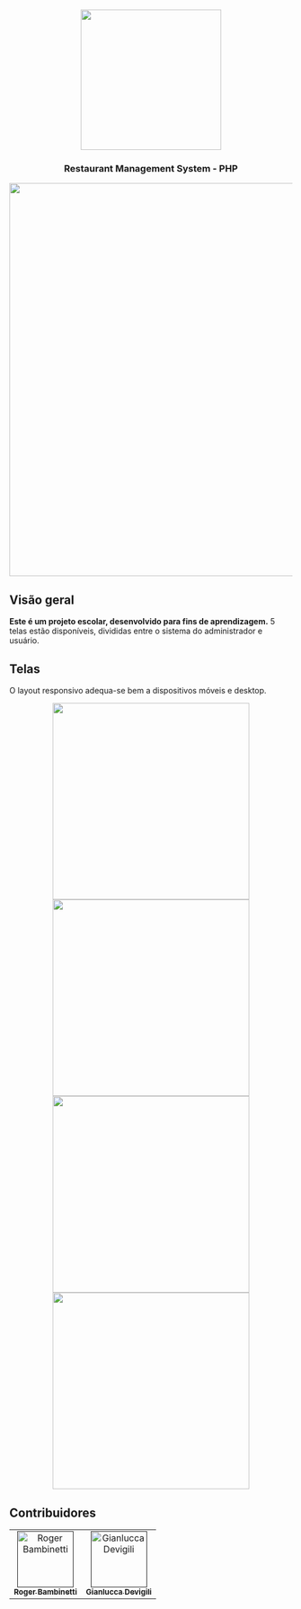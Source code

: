 <h1 align="center">
<img
		width="250"
		src="https://github.com/RogerBambinetti/restaurant-management-system-php/blob/master/preview/logo.png">
</h1>

<h3 align="center">
	Restaurant Management System - PHP
</h3>

<p align="center">
<img
		width="700"
		src="https://github.com/RogerBambinetti/restaurant-management-system-php/blob/master/preview/Screenshot0.png">
</p>


## Visão geral

**Este é um projeto escolar, desenvolvido para fins de aprendizagem.** 5 telas estão disponíveis, divididas entre o sistema do administrador e usuário.


## Telas

O layout responsivo adequa-se bem a dispositivos móveis e desktop.

<p align="center">
<img
		width="350"
		src="https://github.com/RogerBambinetti/restaurant-management-system-php/blob/master/preview/Screenshot1.png">
<img
		width="350"
		src="https://github.com/RogerBambinetti/restaurant-management-system-php/blob/master/preview/Screenshot2.png">
<img
		width="350"
		src="https://github.com/RogerBambinetti/restaurant-management-system-php/blob/master/preview/Screenshot3.png">
<img
		width="350"
		src="https://github.com/RogerBambinetti/restaurant-management-system-php/blob/master/preview/Screenshot4.png">
</p>


## Contribuidores

<table>
  <tr>
<td align="center"><a href=""><img src="https://avatars0.githubusercontent.com/u/50684839?s=460&v=4" width="100px;" alt="Roger Bambinetti"/><br /><sub><b>Roger Bambinetti</b></sub></a></td>
<td align="center"><a href=""><img src="https://avatars1.githubusercontent.com/u/32719864?s=460&u=18cc273e096eeba09a2e6fd570c7e06857c7a51f&v=4" width="100px;" alt="Gianlucca Devigili"/><br /><sub><b>Gianlucca Devigili</b></sub></a></td>
  </tr>
</table>

